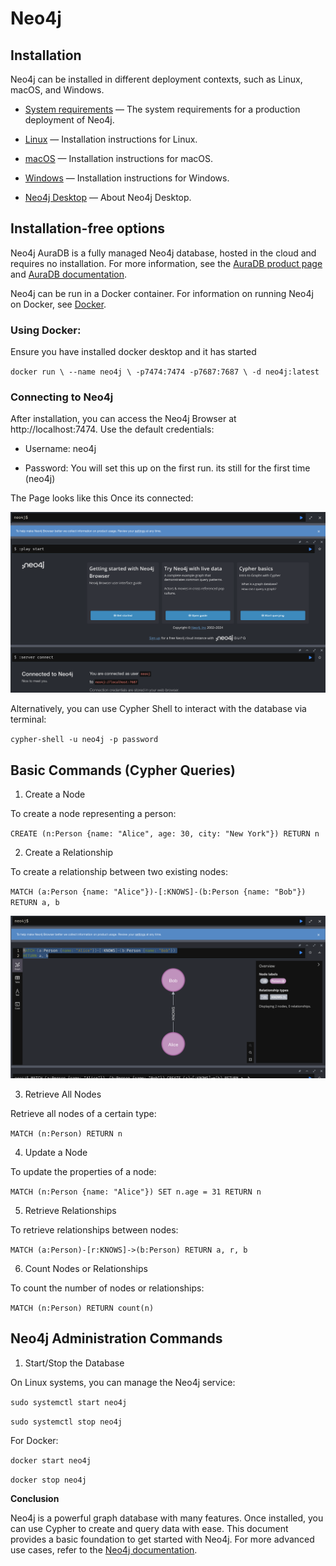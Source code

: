 # **Neo4j**

## **Installation**

Neo4j can be installed in different deployment contexts, such as Linux, macOS, and Windows.



* [System requirements](https://neo4j.com/docs/operations-manual/current/installation/requirements/) — The system requirements for a production deployment of Neo4j.

* [Linux](https://neo4j.com/docs/operations-manual/current/installation/linux/) — Installation instructions for Linux.

* [macOS](https://neo4j.com/docs/operations-manual/current/installation/osx/) — Installation instructions for macOS.

* [Windows](https://neo4j.com/docs/operations-manual/current/installation/windows/) — Installation instructions for Windows.

* [Neo4j Desktop](https://neo4j.com/docs/operations-manual/current/installation/neo4j-desktop/) — About Neo4j Desktop.


## **Installation-free options**

Neo4j AuraDB is a fully managed Neo4j database, hosted in the cloud and requires no installation. For more information, see the [AuraDB product page](https://neo4j.com/aura/) and [AuraDB documentation](https://neo4j.com/docs/aura/current/).

Neo4j can be run in a Docker container. For information on running Neo4j on Docker, see [Docker](https://neo4j.com/docs/operations-manual/current/docker/).


### **Using Docker:**

Ensure you have installed docker desktop and it has started

`docker run \
    --name neo4j \
    -p7474:7474 -p7687:7687 \
    -d neo4j:latest`


### **Connecting to Neo4j**

After installation, you can access the Neo4j Browser at http://localhost:7474. Use the default credentials:

* Username: neo4j

* Password: You will set this up on the first run. its still for the first time (neo4j)

The Page looks like this Once its connected: 

![Neo4j](../../../images/advanced_database/neo4j1.png)

Alternatively, you can use Cypher Shell to interact with the database via terminal:

`cypher-shell -u neo4j -p password`

## **Basic Commands (Cypher Queries)**

1. Create a Node

To create a node representing a person:

`CREATE (n:Person {name: "Alice", age: 30, city: "New York"})
RETURN n`


2. Create a Relationship

To create a relationship between two existing nodes:

`MATCH (a:Person {name: "Alice"})-[:KNOWS]-(b:Person {name: "Bob"})
RETURN a, b`

![Neo4j](../../../images/advanced_database/neo4j2.png)

3. Retrieve All Nodes

Retrieve all nodes of a certain type:

`MATCH (n:Person) RETURN n`

4. Update a Node

To update the properties of a node:

`MATCH (n:Person {name: "Alice"})
SET n.age = 31
RETURN n`


5. Retrieve Relationships

To retrieve relationships between nodes:

`MATCH (a:Person)-[r:KNOWS]->(b:Person)
RETURN a, r, b`

6. Count Nodes or Relationships

To count the number of nodes or relationships:

`MATCH (n:Person) RETURN count(n)`

## **Neo4j Administration Commands**

1. Start/Stop the Database

On Linux systems, you can manage the Neo4j service:

`sudo systemctl start neo4j`

`sudo systemctl stop neo4j`

For Docker:

`docker start neo4j`

`docker stop neo4j`

**Conclusion**

Neo4j is a powerful graph database with many features. Once installed, you can use Cypher to create and query data with
ease. This document provides a basic foundation to get started with Neo4j. For more advanced use cases, 
refer to the [Neo4j documentation](https://neo4j.com/docs/).










